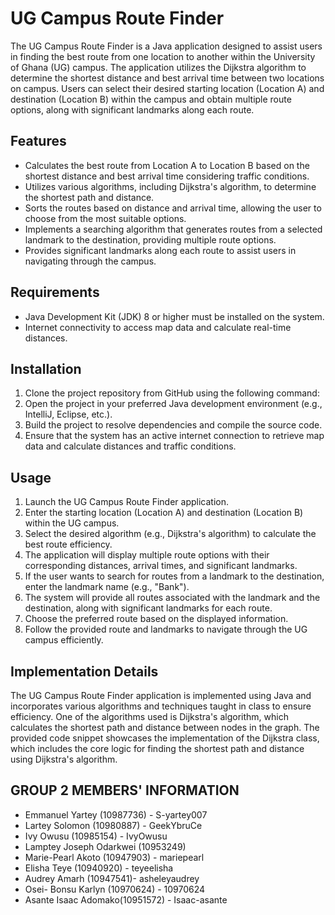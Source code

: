 <!DOCTYPE html>
<html>
<head>
</head>
<body>
<h1>UG Campus Route Finder</h1>
<p>The UG Campus Route Finder is a Java application designed to assist users in finding the best route from one location to another within the University of Ghana (UG) campus. The application utilizes the Dijkstra algorithm to determine the shortest distance and best arrival time between two locations on campus. Users can select their desired starting location (Location A) and destination (Location B) within the campus and obtain multiple route options, along with significant landmarks along each route.</p>
<h2>Features</h2>
<ul>
<li>Calculates the best route from Location A to Location B based on the shortest distance and best arrival time considering traffic conditions.</li>
<li>Utilizes various algorithms, including Dijkstra's algorithm, to determine the shortest path and distance.</li>
<li>Sorts the routes based on distance and arrival time, allowing the user to choose from the most suitable options.</li>
<li>Implements a searching algorithm that generates routes from a selected landmark to the destination, providing multiple route options.</li>
<li>Provides significant landmarks along each route to assist users in navigating through the campus.</li>
</ul>
<h2>Requirements</h2>
<ul>
<li>Java Development Kit (JDK) 8 or higher must be installed on the system.</li>
<li>Internet connectivity to access map data and calculate real-time distances.</li>
</ul>
<h2>Installation</h2>
<ol>
<li>Clone the project repository from GitHub using the following command:
<li>Open the project in your preferred Java development environment (e.g., IntelliJ, Eclipse, etc.).</li>
<li>Build the project to resolve dependencies and compile the source code.</li>
<li>Ensure that the system has an active internet connection to retrieve map data and calculate distances and traffic conditions.</li>
</ol>
<h2>Usage</h2>
<ol>
<li>Launch the UG Campus Route Finder application.</li>
<li>Enter the starting location (Location A) and destination (Location B) within the UG campus.</li>
<li>Select the desired algorithm (e.g., Dijkstra's algorithm) to calculate the best route efficiency.</li>
<li>The application will display multiple route options with their corresponding distances, arrival times, and significant landmarks.</li>
<li>If the user wants to search for routes from a landmark to the destination, enter the landmark name (e.g., "Bank").</li>
<li>The system will provide all routes associated with the landmark and the destination, along with significant landmarks for each route.</li>
<li>Choose the preferred route based on the displayed information.</li>
<li>Follow the provided route and landmarks to navigate through the UG campus efficiently.</li>
</ol>
<h2>Implementation Details</h2>
<p>The UG Campus Route Finder application is implemented using Java and incorporates various algorithms and techniques taught in class to ensure efficiency. One of the algorithms used is Dijkstra's algorithm, which calculates the shortest path and distance between nodes in the graph. The provided code snippet showcases the implementation of the Dijkstra class, which includes the core logic for finding the shortest path and distance using Dijkstra's algorithm.</p>
<h2>GROUP 2 MEMBERS' INFORMATION</h2>
<ul>
<li>Emmanuel Yartey (10987736) - S-yartey007</li>
<li>Lartey Solomon (10980887) - GeekYbruCe</li>
<li>Ivy Owusu (10985154) - IvyOwusu</li>
<li>Lamptey Joseph Odarkwei (10953249)</li>
<li>Marie-Pearl Akoto (10947903) - mariepearl</li>
<li>Elisha Teye (10940920) - teyeelisha</li>
<li>Audrey Amarh (10947541)- asheleyaudrey</li>
<li>Osei- Bonsu Karlyn (10970624) - 10970624 </li>
<li>Asante Isaac Adomako(10951572) - Isaac-asante</li>
